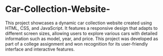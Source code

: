 # Car-Collection-Website-
This project showcases a dynamic car collection website created using HTML, CSS, and JavaScript. It features a responsive design that adapts to different screen sizes, allowing users to explore various cars with detailed information such as model, year, and price. This project was developed as part of a college assignment and won recognition for its user-friendly interface and interactive features.

